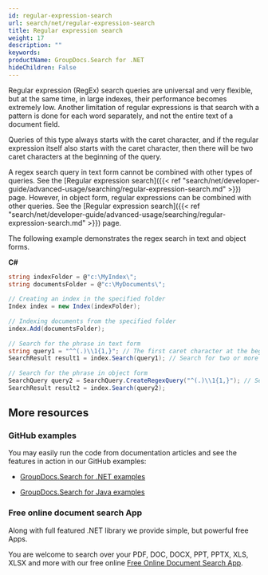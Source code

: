 ```yaml
---
id: regular-expression-search
url: search/net/regular-expression-search
title: Regular expression search
weight: 17
description: ""
keywords: 
productName: GroupDocs.Search for .NET
hideChildren: False
---
```

Regular expression (RegEx) search queries are universal and very flexible, but at the same time, in large indexes, their performance becomes extremely low. Another limitation of regular expressions is that search with a pattern is done for each word separately, and not the entire text of a document field.

Queries of this type always starts with the caret character, and if the regular expression itself also starts with the caret character, then there will be two caret characters at the beginning of the query.

A regex search query in text form cannot be combined with other types of queries. See the [Regular expression search]({{< ref "search/net/developer-guide/advanced-usage/searching/regular-expression-search.md" >}}) page. However, in object form, regular expressions can be combined with other queries. See the [Regular expression search]({{< ref "search/net/developer-guide/advanced-usage/searching/regular-expression-search.md" >}}) page.

The following example demonstrates the regex search in text and object forms.

**C#**

```csharp
string indexFolder = @"c:\MyIndex\";
string documentsFolder = @"c:\MyDocuments\";
 
// Creating an index in the specified folder
Index index = new Index(indexFolder);
 
// Indexing documents from the specified folder
index.Add(documentsFolder);
 
// Search for the phrase in text form
string query1 = "^^(.)\\1{1,}"; // The first caret character at the beginning indicates that this is a regular expression search query
SearchResult result1 = index.Search(query1); // Search for two or more identical characters at the beginning of a word
 
// Search for the phrase in object form
SearchQuery query2 = SearchQuery.CreateRegexQuery("^(.)\\1{1,}"); // Search for two or more identical characters at the beginning of a word
SearchResult result2 = index.Search(query2);
```

## More resources

### GitHub examples

You may easily run the code from documentation articles and see the features in action in our GitHub examples:

*   [GroupDocs.Search for .NET examples](https://github.com/groupdocs-search/GroupDocs.Search-for-.NET)
    
*   [GroupDocs.Search for Java examples](https://github.com/groupdocs-search/GroupDocs.Search-for-Java)
    

### Free online document search App

Along with full featured .NET library we provide simple, but powerful free Apps.

You are welcome to search over your PDF, DOC, DOCX, PPT, PPTX, XLS, XLSX and more with our free online [Free Online Document Search App](https://products.groupdocs.app/search).

